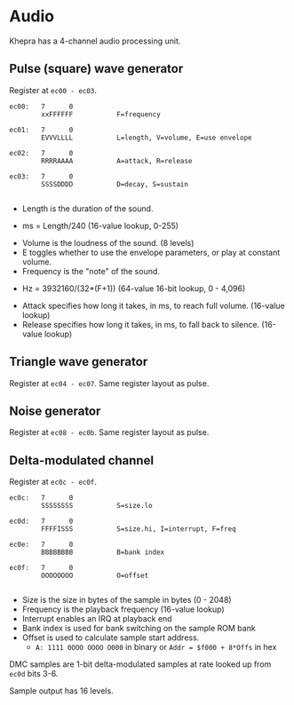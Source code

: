 Audio
=====

Khepra has a 4-channel audio processing unit.

Pulse (square) wave generator
-----------------------------
Register at `ec00 - ec03`.

```        
ec00:   7      0
        xxFFFFFF           F=frequency
        
ec01:   7      0
        EVVVLLLL           L=length, V=volume, E=use envelope
        
ec02:   7      0
        RRRRAAAA           A=attack, R=release

ec03:   7      0
        SSSSDDDD           D=decay, S=sustain
        
```
- Length is the duration of the sound.
 * ms = Length/240 (16-value lookup, 0-255)
- Volume is the loudness of the sound. (8 levels)
- E toggles whether to use the envelope parameters, or play at constant volume.
- Frequency is the "note" of the sound.
 * Hz = 3932160/(32*(F+1)) (64-value 16-bit lookup, 0 - 4,096)
- Attack specifies how long it takes, in ms, to reach full volume. (16-value lookup)
- Release specifies how long it takes, in ms, to fall back to silence. (16-value lookup)

Triangle wave generator
-----------------------
Register at `ec04 - ec07`.
Same register layout as pulse.

Noise generator
---------------
Register at `ec08 - ec0b`.
Same register layout as pulse.

Delta-modulated channel
---------------
Register at `ec0c - ec0f`.
```
ec0c:   7      0
        SSSSSSSS           S=size.lo
        
ec0d:   7      0
        FFFFISSS           S=size.hi, I=interrupt, F=freq
        
ec0e:   7      0
        BBBBBBBB           B=bank index           
        
ec0f:   7      0
        OOOOOOOO           O=offset
        
```
- Size is the size in bytes of the sample in bytes (0 - 2048)
- Frequency is the playback frequency (16-value lookup)
- Interrupt enables an IRQ at playback end
- Bank index is used for bank switching on the sample ROM bank
- Offset is used to calculate sample start address.
  - `A: 1111 0OOO OOOO O000` in binary or `Addr = $f000 + 8*Offs` in hex

DMC samples are 1-bit delta-modulated samples at rate looked up from `ec0d` bits 3-6.

Sample output has 16 levels.
